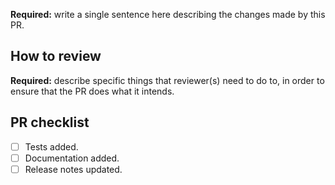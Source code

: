<!-- Delete each of these instruction comments as you complete it. -->

<!-- Title: use a short, declarative statement similar to a commit message,
     e.g. “Change [thing X] to [fix solve bug|enable feature Y]” -->

**Required:** write a single sentence here describing the changes made by this PR.

<!-- Optional: write a longer description here to help a reviewer understand the PR in 3–5 minutes. -->

## How to review

**Required:** describe specific things that reviewer(s) need to do to, in order
to ensure that the PR does what it intends.

<!-- For example:

- Run a specific code snippet or command and check the output.
- Build the documentation and look at a certain.
- Simply view changes and note that the CI checks all pass.
- Ensure that changes/additions are self-documenting, i.e. that another
  developer like the reviewer will be able to understand what the code does
  in the future.
-->

## PR checklist

<!-- The following items are all **required* if the PR results in changes to
the user behaviour, e.g. new features or fixes to existing behaviour. They are
**optional** if the changes are solely to documentation, CI configuration, etc.

In ambiguous cases, strike them out and add a short explanation, e.g.

- [x] ~Tests added.~ No change in behaviour, simply refactoring.
-->

- [ ] Tests added.
- [ ] Documentation added.
- [ ] Release notes updated.
  <!-- To update `RELEASE_NOTES.rst`, add a single line under the section
  “Next release” similar to:

  - `#999 <https://github.com/iiasa/message_ix/pull/999>`_: Title or single-
    sentence description from above.
  -->
